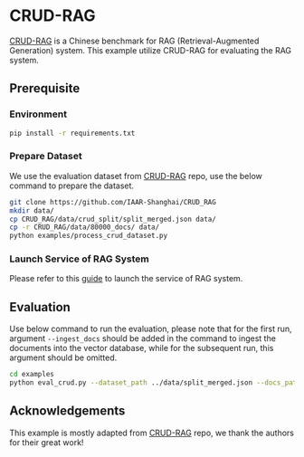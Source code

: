 # CRUD-RAG
[CRUD-RAG](https://arxiv.org/abs/2401.17043) is a Chinese benchmark for RAG (Retrieval-Augmented Generation) system. This example utilize CRUD-RAG for evaluating the RAG system.

## Prerequisite

### Environment
```bash
pip install -r requirements.txt
```

### Prepare Dataset
We use the evaluation dataset from [CRUD-RAG](https://github.com/IAAR-Shanghai/CRUD_RAG) repo, use the below command to prepare the dataset.
```bash
git clone https://github.com/IAAR-Shanghai/CRUD_RAG
mkdir data/
cp CRUD_RAG/data/crud_split/split_merged.json data/
cp -r CRUD_RAG/data/80000_docs/ data/
python examples/process_crud_dataset.py
```

### Launch Service of RAG System
Please refer to this [guide](https://github.com/opea-project/GenAIExamples/blob/main/ChatQnA/README.md) to launch the service of RAG system.

## Evaluation
Use below command to run the evaluation, please note that for the first run, argument `--ingest_docs` should be added in the command to ingest the documents into the vector database, while for the subsequent run, this argument should be omitted.
```bash
cd examples
python eval_crud.py --dataset_path ../data/split_merged.json --docs_path ../data/80000_docs --ingest_docs
```

## Acknowledgements
This example is mostly adapted from [CRUD-RAG](https://github.com/IAAR-Shanghai/CRUD_RAG) repo, we thank the authors for their great work!
